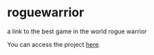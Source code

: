 # roguewarrior
a link to the best game in the world rogue warrior

You can access the project [here](https://studio.code.org/projects/applab/91vrstWp2wSu8euzFGsgo4TZB6gabi4hrX8IFYCrsGY).
